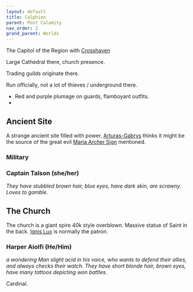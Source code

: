 ```yaml
---
layout: default
title: Calphion
parent: Post Calamity
nav_order: 2
grand_parent: Worlds
---
```

The Capitol of the Region with [Crosshaven](Crosshaven)

Large Cathedral there, church presence.

Trading guilds originate there.

Run officially, not a lot of thieves / underground there.


* Red and purple plumage on guards, flamboyant outfits.
* 
## Ancient Site
A strange ancient site filled with power, [Arturas-Gabrys](Game/Worlds/Post-Calamity/Arturas-Gabrys) thinks it might be the source of the great evil [Maria Archer Sign](Game/Worlds/Post-Calamity/Zinatu#Maria%20Archer%20Sign) mentioned.

### Military
### Captain Talson (she/her)
*They have stubbled brown hair, blue eyes, have dark skin, are scrawny. Loves to gamble.*


## The Church

The church is a giant spire 40k style overblown. Massive statue of Saint in the back. [Ignis Lux](Game/Worlds/Post-Calamity/Alexander-Aurelius#Ignis%20Lux) is normally the patron.
### Harper Aiolfi (He/Him)
*a wondering Man slight acid in his voice, who wants to defend their allies, and always checks their watch. They have short blonde hair, brown eyes, have many tattoos depicting won battles.*

Cardinal.

